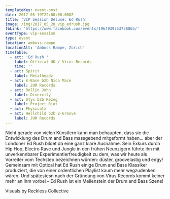 ```yaml
---
templateKey: event-post
date: 2017-05-19T22:00:00.000Z
title: 'VIP Session Deluxe: Ed Rush'
image: /img/2017_05_20_vip_edrush.jpg
fbLink: 'https://www.facebook.com/events/1964939753738865/'
eventType: vip-session
type: event
location: amboss-rampe
locationAlt: 'Amboss Rampe, Zürich'
timeTable:
  - act: 'Ed Rush '
    label: Official UK / Virus Records
    time: ''
  - act: Spirit
    label: Metalheadz
  - act: K-Base b2b Nico Mace
    label: JUR Records
  - act: Rollin John
    label: Divercity
  - act: Styx b2b Kezeg
    label: Project Riot
  - act: Physicalz
  - act: Hellchild b2b Z-Groove
    label: JUR Records
---
```


Nicht gerade von vielen Künstlern kann man behaupten, dass sie die Entwicklung des Drum and Bass massgebend mitgeformt haben… aber der Londoner Ed Rush bildet da eine ganz klare Ausnahme. Sein Exkurs durch Hip Hop, Electro Rave und Jungle in den frühen Neunzigern führte ihn mit unverkennbarer Experimentierfreudigkeit zu dem, was wir heute als Vorreiter vom Techstep bezeichnen würden: düster, groovelastig und edgy! Gemeinsam mit Optical hat Ed Rush einige Drum and Bass Klassiker produziert, die von einer ordentlichen Playlist kaum mehr wegzudenken wären. Und spätestesn nach der Gründung von Virus Records kommt keiner mehr an ihm vorbei – Ed Rush ist ein Meilenstein der Drum and Bass Szene!

Visuals by Reckless Collective
